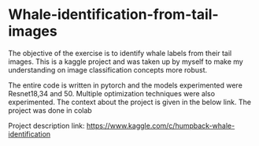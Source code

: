 # Whale-identification-from-tail-images

The objective of the exercise is to identify whale labels from their tail images. This is a kaggle project and was taken up by myself to make my understanding on image classification concepts more robust. 

The entire code is written in pytorch and the models experimented were Resnet18,34 and 50. Multiple optimization techniques were also experimented. The context about the project is given in the below link. The project was done in colab 

Project description link: https://www.kaggle.com/c/humpback-whale-identification
